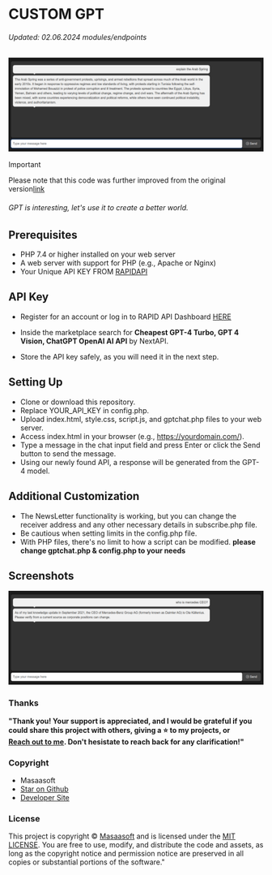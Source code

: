 # CUSTOM GPT
###### Updated: 02.06.2024 modules/endpoints

![Screenshot](chatgpt.png)


> [!IMPORTANT]
> Please note that this code was further improved from the original version[link](https://github.com/VolkanSah/GPT-Chatbot)

###### GPT is interesting, let's use it to create a better world.

## Prerequisites
-  PHP 7.4 or higher installed on your web server
-  A web server with support for PHP (e.g., Apache or Nginx)
-  Your Unique API KEY FROM [RAPIDAPI](https://rapidapi.com/NextAPI/api/cheapest-gpt-4-turbo-gpt-4-vision-chatgpt-openai-ai-api)

## API Key
- Register for an account or log in to RAPID API Dashboard [HERE](https://rapidapi.com/)
- Inside the marketplace search for **Cheapest GPT-4 Turbo, GPT 4 Vision, ChatGPT OpenAI AI API** by NextAPI.

- Store the API key safely, as you will need it in the next step.

## Setting Up
- Clone or download this repository.
- Replace YOUR_API_KEY in config.php.
- Upload index.html, style.css, script.js, and gptchat.php files to your web server.
- Access index.html in your browser (e.g., https://yourdomain.com/).
- Type a message in the chat input field and press Enter or click the Send button to send the message.
- Using our newly found API, a response will be generated from the GPT-4 model.

## Additional Customization
- The NewsLetter functionality is working, but you can change the receiver address and any other necessary details in subscribe.php file.
- Be cautious when setting limits in the config.php file.
- With PHP files, there's no limit to how a script can be modified.
**please change gptchat.php & config.php to your needs**

## Screenshots
![Screenshot](Screensh.png)

### Thanks
**"Thank you! Your support is appreciated, and I would be grateful if you could share this project with others,  giving a :star: to my projects, or  
[Reach out to me](mailto:john.nzambah@gmail.com). Don't hesistate to reach back for any clarification!"**

### Copyright
- Masaasoft
- [Star on Github](https://github.com/johnnzamba)
- [Developer Site](http://masaasoft.com/gpt/)


### License
This project is copyright © [Masaasoft](https://github.com/johnnzamba) and is licensed under the [MIT LICENSE](LICENSE). You are free to use, modify, and distribute the code and assets, as long as the copyright notice and permission notice are preserved in all copies or substantial portions of the software."


